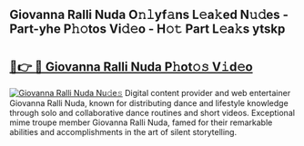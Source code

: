 ## Giovanna Ralli Nuda O𝚗𝚕yf𝚊ns L𝚎a𝚔ed N𝚞𝚍es - Part-yhe P𝚑𝚘tos Vi𝚍𝚎o - H𝚘𝚝 Part L𝚎a𝚔s ytskp

# <h2><a href="http://kf19q23.oniu.top/?m=Giovanna+Ralli+Nuda">🔗👉 🔴 Giovanna Ralli Nuda P𝚑ot𝚘𝚜 V𝚒d𝚎o</a></h2>

[![Giovanna Ralli Nuda Nu𝚍e𝚜](https://i.imgur.com/0qMVB7G.gif)](http://kf19q23.oniu.top/?m=Giovanna+Ralli+Nuda)
Digital content provider and web entertainer Giovanna Ralli Nuda, known for distributing dance and lifestyle knowledge through solo and collaborative dance routines and short videos. Exceptional mime troupe member Giovanna Ralli Nuda, famed for their remarkable abilities and accomplishments in the art of silent storytelling.  
